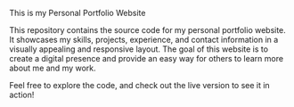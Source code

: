 This is my Personal Portfolio Website

This repository contains the source code for my personal portfolio website.
It showcases my skills, projects, experience, and contact information in a visually appealing and responsive layout. 
The goal of this website is to create a digital presence and provide an easy way for others to learn more about me and my work.

Feel free to explore the code, and check out the live version to see it in action!
